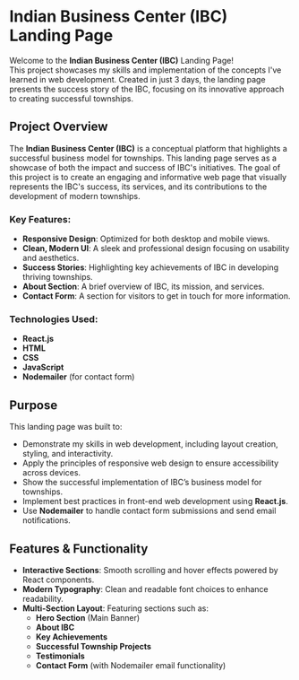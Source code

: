 # Indian Business Center (IBC) Landing Page

Welcome to the **Indian Business Center (IBC)** Landing Page!  
This project showcases my skills and implementation of the concepts I've learned in web development. Created in just 3 days, the landing page presents the success story of the IBC, focusing on its innovative approach to creating successful townships.

## Project Overview

The **Indian Business Center (IBC)** is a conceptual platform that highlights a successful business model for townships. This landing page serves as a showcase of both the impact and success of IBC's initiatives. The goal of this project is to create an engaging and informative web page that visually represents the IBC's success, its services, and its contributions to the development of modern townships.

### Key Features:
- **Responsive Design**: Optimized for both desktop and mobile views.
- **Clean, Modern UI**: A sleek and professional design focusing on usability and aesthetics.
- **Success Stories**: Highlighting key achievements of IBC in developing thriving townships.
- **About Section**: A brief overview of IBC, its mission, and services.
- **Contact Form**: A section for visitors to get in touch for more information.

### Technologies Used:
- **React.js**
- **HTML**
- **CSS**
- **JavaScript**
- **Nodemailer** (for contact form)

## Purpose

This landing page was built to:
- Demonstrate my skills in web development, including layout creation, styling, and interactivity.
- Apply the principles of responsive web design to ensure accessibility across devices.
- Show the successful implementation of IBC’s business model for townships.
- Implement best practices in front-end web development using **React.js**.
- Use **Nodemailer** to handle contact form submissions and send email notifications.

## Features & Functionality

- **Interactive Sections**: Smooth scrolling and hover effects powered by React components.
- **Modern Typography**: Clean and readable font choices to enhance readability.
- **Multi-Section Layout**: Featuring sections such as:
  - **Hero Section** (Main Banner)
  - **About IBC**
  - **Key Achievements**
  - **Successful Township Projects**
  - **Testimonials**
  - **Contact Form** (with Nodemailer email functionality)

